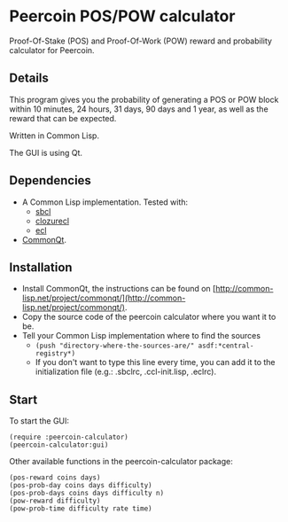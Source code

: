 Peercoin POS/POW calculator
===

Proof-Of-Stake (POS) and Proof-Of-Work (POW) reward and probability calculator for Peercoin.

## Details

This program gives you the probability of generating a POS or POW block within 10 minutes, 24 hours, 31 days, 90 days and 1 year, as well as the reward that can be expected.

Written in Common Lisp.

The GUI is using Qt.

## Dependencies

* A Common Lisp implementation. Tested with:
  * [sbcl](http://www.sbcl.org/)
  * [clozurecl](http://ccl.clozure.com/)
  * [ecl](http://ecls.sourceforge.net/)
* [CommonQt](http://common-lisp.net/project/commonqt/).

## Installation

* Install CommonQt, the instructions can be found on [http://common-lisp.net/project/commonqt/](http://common-lisp.net/project/commonqt/).
* Copy the source code of the peercoin calculator where you want it to be.
* Tell your Common Lisp implementation where to find the sources
  * ```(push "directory-where-the-sources-are/" asdf:*central-registry*)```
  * If you don't want to type this line every time, you can add it to the initialization file (e.g.: .sbclrc, .ccl-init.lisp, .eclrc).

## Start

To start the GUI:

    (require :peercoin-calculator)
    (peercoin-calculator:gui)

Other available functions in the peercoin-calculator package:

    (pos-reward coins days)
    (pos-prob-day coins days difficulty)
    (pos-prob-days coins days difficulty n)
    (pow-reward difficulty)
    (pow-prob-time difficulty rate time)

